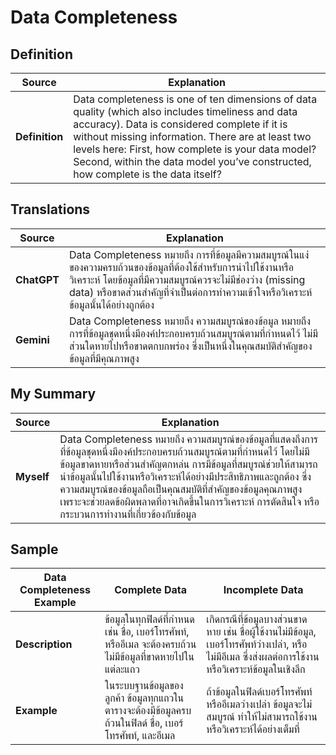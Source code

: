 # Data Completeness

## Definition

| **Source** | **Explanation** |
|------------|-----------------|
| **Definition** | Data completeness is one of ten dimensions of data quality (which also includes timeliness and data accuracy). Data is considered complete if it is without missing information. There are at least two levels here: First, how complete is your data model? Second, within the data model you’ve constructed, how complete is the data itself? |

## Translations

| **Source** | **Explanation** |
|------------|-----------------|
| **ChatGPT** | Data Completeness หมายถึง การที่ข้อมูลมีความสมบูรณ์ในแง่ของความครบถ้วนของข้อมูลที่ต้องใช้สำหรับการนำไปใช้งานหรือวิเคราะห์ โดยข้อมูลที่มีความสมบูรณ์ควรจะไม่มีช่องว่าง (missing data) หรือขาดส่วนสำคัญที่จำเป็นต่อการทำความเข้าใจหรือวิเคราะห์ข้อมูลนั้นได้อย่างถูกต้อง |
| **Gemini**  | Data Completeness หมายถึง ความสมบูรณ์ของข้อมูล หมายถึงการที่ข้อมูลชุดหนึ่งมีองค์ประกอบครบถ้วนสมบูรณ์ตามที่กำหนดไว้ ไม่มีส่วนใดหายไปหรือขาดตกบกพร่อง ซึ่งเป็นหนึ่งในคุณสมบัติสำคัญของข้อมูลที่มีคุณภาพสูง |

## My Summary

| **Source** | **Explanation** |
|------------|-----------------|
| **Myself** | Data Completeness หมายถึง ความสมบูรณ์ของข้อมูลที่แสดงถึงการที่ข้อมูลชุดหนึ่งมีองค์ประกอบครบถ้วนสมบูรณ์ตามที่กำหนดไว้ โดยไม่มีข้อมูลขาดหายหรือส่วนสำคัญตกหล่น การมีข้อมูลที่สมบูรณ์ช่วยให้สามารถนำข้อมูลนั้นไปใช้งานหรือวิเคราะห์ได้อย่างมีประสิทธิภาพและถูกต้อง ซึ่งความสมบูรณ์ของข้อมูลถือเป็นคุณสมบัติที่สำคัญของข้อมูลคุณภาพสูง เพราะจะช่วยลดข้อผิดพลาดที่อาจเกิดขึ้นในการวิเคราะห์ การตัดสินใจ หรือกระบวนการทำงานที่เกี่ยวข้องกับข้อมูล |

## Sample

| **Data Completeness Example** | **Complete Data** | **Incomplete Data** |
|-------------------------------|-------------------|---------------------|
| **Description** | ข้อมูลในทุกฟิลด์ที่กำหนด เช่น ชื่อ, เบอร์โทรศัพท์, หรืออีเมล จะต้องครบถ้วน ไม่มีข้อมูลที่ขาดหายไปในแต่ละแถว | เกิดกรณีที่ข้อมูลบางส่วนขาดหาย เช่น ชื่อผู้ใช้งานไม่มีข้อมูล, เบอร์โทรศัพท์ว่างเปล่า, หรือไม่มีอีเมล ซึ่งส่งผลต่อการใช้งานหรือวิเคราะห์ข้อมูลในเชิงลึก |
| **Example** | ในระบบฐานข้อมูลของลูกค้า ข้อมูลทุกแถวในตารางจะต้องมีข้อมูลครบถ้วนในฟิลด์ ชื่อ, เบอร์โทรศัพท์, และอีเมล | ถ้าข้อมูลในฟิลด์เบอร์โทรศัพท์หรืออีเมลว่างเปล่า ข้อมูลจะไม่สมบูรณ์ ทำให้ไม่สามารถใช้งานหรือวิเคราะห์ได้อย่างเต็มที่ |

